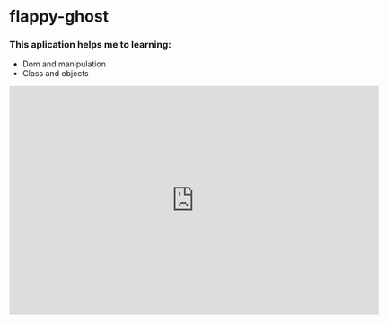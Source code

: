# flappy-ghost 
<h3> This aplication helps me to learning:</h3>
<ul> 
 <li>Dom and manipulation</li>
  <li>Class and objects </li>

</ul>
<iframe src='https://j.gifs.com/p8lVwm.gif' frameborder='0' scrolling='no' width='658px' height='408px' style='-webkit-backface-visibility: hidden;-webkit-transform: scale(1);' ></iframe>
